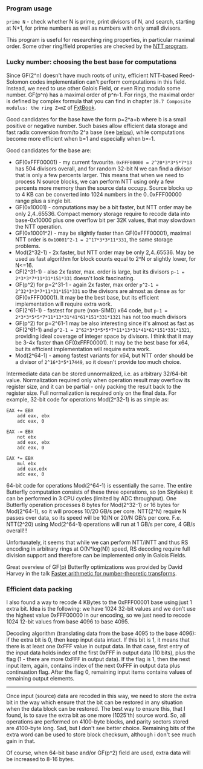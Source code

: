 
### Program usage

`prime N` - check whether N is prime, print divisors of N, and search, starting at N+1, for prime numbers as well as numbers with only small divisors.

This program is useful for researching ring properties, in particular maximal order. Some other ring/field properties are checked by the [NTT program](NTT.md).


### Lucky number: choosing the best base for computations

Since GF(2^n) doesn't have much roots of unity, efficient NTT-based Reed-Solomon codes implementation can't perform computations in this field.
Instead, we need to use other Galois Field, or even Ring modulo some number. GF(p^n) has a maximal order of p^n-1.
For rings, the maximal order is defined by complex formula that you can find in chapter `39.7 Composite modulus: the ring Z=mZ` of [FxtBook](http://www.jjj.de/fxt/fxtbook.pdf).

Good candidates for the base have the form p=2^a+b where b is a small positive or negative number.
Such bases allow efficient data storage and fast radix conversion from/to 2^a base (see [below](#data-packing)),
while computations become more efficient when b=1 and especially when b=-1.

Good candidates for the base are:
- GF(0xFFF00001) - my current favourite. `0xFFF00000 = 2^20*3*3*5*7*13` has 504 divisors overall, and for random 32-bit N we can find a divisor that is only a few percents larger.
This means that when we need to process N source blocks, we can perform NTT using only a few percents more memory than the source data occupy. Source blocks up to 4 KB
can be converted into 1024 numbers in the 0..0xFFF00000 range plus a single bit.
- GF(0x10001) - computations may be a bit faster, but NTT order may be only 2,4..65536.
Compact memory storage require to recode data into base-0x10000 plus one overflow bit per 32K values, that may slowdown the NTT operation.
- GF(0x10001^2) - may be slightly faster than GF(0xFFF00001), maximal NTT order is `0x10001^2-1 = 2^17*3*3*11*331`, the same storage problems.
- Mod(2^32-1) - 2x faster, but NTT order may be only 2,4..65536. May be used as fast algorithm for block counts equal to 2^N or slightly lower, for N<=16.
- GF(2^31-1) - also 2x faster, max. order is large, but its divisors `p-1 = 2*3*3*7*11*31*151*331` doesn't look fascinating.
- GF(p^2) for p=2^31-1 - again 2x faster, max order `p^2-1 = 2^32*3*3*7*11*31*151*331` so the divisors are almost as dense as for GF(0xFFF00001).
It may be the best base, but its efficient implementation will require extra work.
- GF(2^61-1) - fastest for pure (non-SIMD) x64 code, but `p-1 = 2*3*3*5*5*7*11*13*31*41*61*151*331*1321` has not too much divisors
- GF(p^2) for p=2^61-1 may be also interesting since it's almost as fast as GF(2^61-1) and `p^2-1 = 2^62*3*3*5*5*7*11*13*31*41*61*151*331*1321`,
providing ideal coverage of integer space by divisors. I think that it may be 3-4x faster than GF(0xFFF00001).
It may be the best base for x64, but its efficient implementation will require extra work.
- Mod(2^64-1) - among fastest variants for x64, but NTT order should be a divisor of `2^16*3*5*17449`, so it doesn't provide too much choice.

Intermediate data can be stored unnormalized, i.e. as arbitrary 32/64-bit value.
Normalization required only when operation result may overflow its register size, and it can be partial - only packing the result back to the register size.
Full normalization is required only on the final data.
For example, 32-bit code for operations Mod(2^32-1) is as simple as:

```
EAX += EBX
    add eax, ebx
    adc eax, 0

EAX -= EBX
    not ebx
    add eax, ebx
    adc eax, 0

EAX *= EBX
    mul ebx
    add eax,edx
    adc eax, 0
```

64-bit code for operations Mod(2^64-1) is essentially the same.
The entire Butterfly computation consists of these three operations, so (on Skylake) it can be performed in 3 CPU cycles (limited by ADC throughput).
One Butterfly operation processes 8 bytes for Mod(2^32-1) or 16 bytes for Mod(2^64-1), so it will process 10/20 GB/s per core.
NTT(2^N) require N passes over data, so its speed will be 10/N or 20/N GB/s per core.
F.e. NTT(2^20) using Mod(2^64-1) operations will run at 1 GB/s per core, 4 GB/s overall!!!

Unfortunately, it seems that while we can perform NTT/iNTT and thus RS encoding in arbitrary rings at O(N*log(N)) speed,
RS decoding require full division support and therefore can be implemented only in Galois Fields.

Great overview of GF(p) Butterfly optimizations was provided by David Harvey in the talk
[Faster arithmetic for number-theoretic transforms](http://web.maths.unsw.edu.au/~davidharvey/talks/fastntt-2-talk.pdf).


<a name="data-packing"/>

### Efficient data packing

I also found a way to recode 4 KBytes to the 0xFFF00001 base using just 1 extra bit.
Idea is the following: we have 1024 32-bit values and we don't use the highest value 0xFFF00000 in our encoding,
so we just need to recode 1024 12-bit values from base 4096 to base 4095.

Decoding algorithm (translating data from the base 4095 to the base 4096): if the extra bit is 0, then keep input data intact.
If this bit is 1, it means that there is at least one 0xFFF value in output data.
In that case, first entry of the input data holds index of the first 0xFFF in output data (10 bits), plus the flag (1 - there are more 0xFFF in output data).
If the flag is 1, then the next input item, again, contains index of the next 0xFFF in output data plus continuation flag.
After the flag 0, remaining input items contains values of remaining output elements.

---

Once input (source) data are recoded in this way, we need to store the extra bit in the way which ensure that the bit can be restored
in any situation when the data block can be restored. The best way to ensure this, that I found, is to save the extra bit as one more (1025'th)
source word. So, all operations are performed on 4100-byte blocks, and parity sectors stored are 4100-byte long. Sad, but I don't see better choice.
Remaining bits of the extra word can be used to store block checksum, although i don't see much gain in that.

Of course, when 64-bit base and/or GF(p^2) field are used, extra data will be increased to 8-16 bytes.
